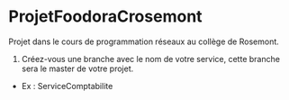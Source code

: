 # ProjetFoodoraCrosemont
Projet dans le cours de programmation réseaux au collège de Rosemont.

1. Créez-vous une branche avec le nom de votre service, cette branche sera le master de votre projet.
- Ex : ServiceComptabilite

